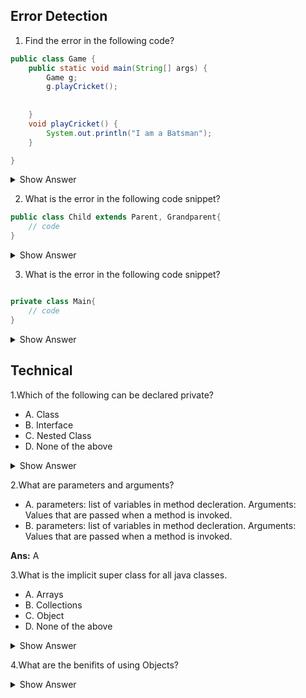 ## Error Detection

1. Find the error in the following code?

``` java
public class Game {
	public static void main(String[] args) {
		Game g;
		g.playCricket();
		
		
	}
	void playCricket() {
		System.out.println("I am a Batsman");
	}

}

```

<details><summary>Show Answer</summary>

<b>Ans:</b> The above code creates a compile-time error, The object "g" is declared but not initialized, and It is not possible to use an object of a class without Initializing it.

</details>

2. What is the error in the following code snippet?

``` java
public class Child extends Parent, Grandparent{
	// code
}
```
<details><summary>Show Answer</summary>

<b>Ans:</b> compilation error is caused because a class can extend only one parent class.

</details>

3.  What is the error in the following code snippet?

``` java

private class Main{
	// code	
}

```

<details><summary>Show Answer</summary>

<b>Ans:</b> compilation error is caused because a class can be public, abstract and final but not private, unless its a nested class.

</details>

## Technical

1.Which of the following can be declared private?

- A. Class
- B. Interface
- C. Nested Class
- D. None of the above

<details><summary>Show Answer</summary>

<b>Ans:</b> C
	
<b>Explanation:</b> classes and interfces can not be declared private, nested classes can be declared private.

</details>

2.What are parameters and arguments?

- A. parameters: list of variables in method decleration.
     Arguments:  Values that are passed when a method is invoked.
- B. parameters: list of variables in method decleration.
     Arguments:  Values that are passed when a method is invoked.
     
<b>Ans:</b> A </details>

3.What is the implicit super class for all java classes.

- A. Arrays
- B. Collections
- C. Object
- D. None of the above

<details><summary>Show Answer</summary>

<b>Ans:</b> C
	
<b>Explanation:</b> The default constructor of any class with call the no arg constructor of the superclass, So, java provieds an implicit super class "Object" which has a default constructor.

</details>

4.What are the benifits of using Objects?

<details><summary>Show Answer</summary>
	<b>Ans:</b>
	
	- Modularity: the source code for every object can be maintained independently and once an object is created it can be easily propagated inside the system.
	- Information-hiding: since an object is used to implement methods, the internal working of the class can be hidden using an object.
	- Code - reusability:  once an object is created, it can be reused anywhere in the program.
	- Pluggability and debugging: if an existing object fails to staisfy the requiremts of the developer or causes any abnormality in the code, it can be 
	  deleted.
	
</details>









